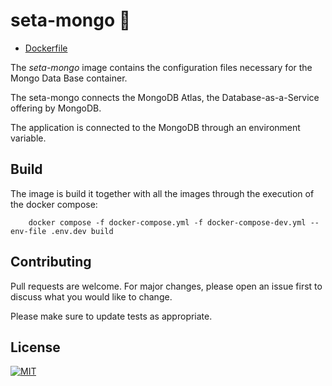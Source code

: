 # seta-mongo 💾 

* [Dockerfile](../seta-mongo/Dockerfile)


The *seta-mongo* image contains the configuration files necessary for the Mongo Data Base container.

The seta-mongo connects the MongoDB Atlas, the Database-as-a-Service offering by MongoDB. 

The application is connected to the MongoDB through an environment variable.


## Build

The image is build it together with all the images through the execution of the docker compose:

```
    docker compose -f docker-compose.yml -f docker-compose-dev.yml --env-file .env.dev build
```


## Contributing

Pull requests are welcome. For major changes, please open an issue first to discuss what you would like to change.

Please make sure to update tests as appropriate.

## License

[![MIT][mit-badge]][mit-url]

[mit-badge]: https://img.shields.io/badge/license-mit-blue
[mit-url]: https://choosealicense.com/licenses/mit/